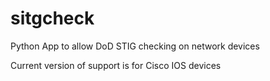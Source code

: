 # sitgcheck
Python App to allow DoD STIG checking on network devices

Current version of support is for Cisco IOS devices
